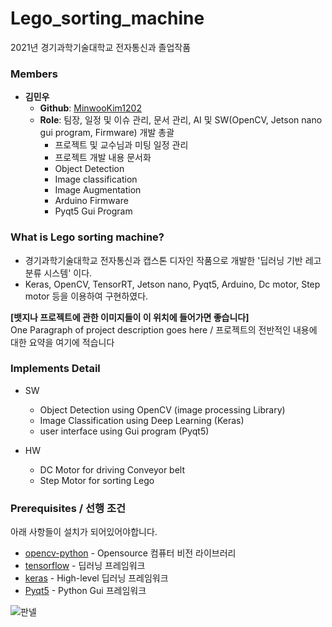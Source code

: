 # Lego_sorting_machine
2021년 경기과학기술대학교 전자통신과 졸업작품

### Members

- **김민우**
  - **Github**: [MinwooKim1202](https://github.com/MinwooKim1202)
  - **Role**: 팀장, 일정 및 이슈 관리, 문서 관리, AI 및 SW(OpenCV, Jetson nano gui program, Firmware) 개발 총괄
    - 프로젝트 및 교수님과 미팅 일정 관리
    - 프로젝트 개발 내용 문서화
    - Object Detection
    - Image classification
    - Image Augmentation
    - Arduino Firmware
    - Pyqt5 Gui Program
 
 ### What is Lego sorting machine?
- 경기과학기술대학교 전자통신과 캡스톤 디자인 작품으로 개발한 '딥러닝 기반 레고 분류 시스템' 이다.
- Keras, OpenCV, TensorRT, Jetson nano, Pyqt5, Arduino, Dc motor, Step motor 등을 이용하여 구현하였다.

    
**[뱃지나 프로젝트에 관한 이미지들이 이 위치에 들어가면 좋습니다]**  
One Paragraph of project description goes here / 프로젝트의 전반적인 내용에 대한 요약을 여기에 적습니다

### Implements Detail
- SW
  - Object Detection using OpenCV (image processing Library)
  - Image Classification using Deep Learning (Keras)
  - user interface using Gui program (Pyqt5)

- HW
  - DC Motor for driving Conveyor belt
  - Step Motor for sorting Lego

### Prerequisites / 선행 조건

아래 사항들이 설치가 되어있어야합니다.


- [opencv-python](https://pypi.org/project/opencv-python/)  - Opensource 컴퓨터 비전 라이브러리
- [tensorflow](https://www.tensorflow.org/?hl=ko) - 딥러닝 프레임워크
- [keras](https://keras.io/) - High-level 딥러닝 프레임워크
- [Pyqt5](https://pypi.org/project/PyQt5/) - Python Gui 프레임워크

![판넬](https://user-images.githubusercontent.com/26687721/153013291-ac3f7e35-1249-4691-9068-732cd9b6905f.png)

